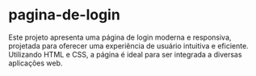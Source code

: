 # pagina-de-login
 Este projeto apresenta uma página de login moderna e responsiva, projetada para oferecer uma experiência de usuário intuitiva e eficiente. Utilizando HTML e CSS, a página é ideal para ser integrada a diversas aplicações web.
